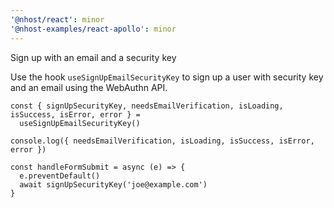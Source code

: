 ```yaml
---
'@nhost/react': minor
'@nhost-examples/react-apollo': minor
---
```


Sign up with an email and a security key

Use the hook `useSignUpEmailSecurityKey` to sign up a user with security key and an email using the WebAuthn API.

```tsx
const { signUpSecurityKey, needsEmailVerification, isLoading, isSuccess, isError, error } =
  useSignUpEmailSecurityKey()

console.log({ needsEmailVerification, isLoading, isSuccess, isError, error })

const handleFormSubmit = async (e) => {
  e.preventDefault()
  await signUpSecurityKey('joe@example.com')
}
```
